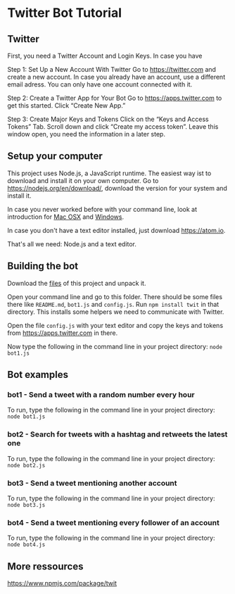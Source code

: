 # Twitter Bot Tutorial

## Twitter

First, you need a Twitter Account and Login Keys. In case you have

Step 1: Set Up a New Account With Twitter
Go to https://twitter.com and create a new account. In case you already have an account, use a different email adress. You can only have one account connected with it.

Step 2: Create a Twitter App for Your Bot
Go to https://apps.twitter.com to get this started. Click “Create New App.”

Step 3: Create Major Keys and Tokens
Click on the “Keys and Access Tokens” Tab. Scroll down and click “Create my access token”. Leave this window open, you need the information in a later step.

## Setup your computer

This project uses Node.js, a JavaScript runtime. The easiest way ist to download and install it on your own computer.
Go to https://nodejs.org/en/download/, download the version for your system and install it.

In case you never worked before with your command line, look at introduction for [Mac OSX](http://blog.teamtreehouse.com/introduction-to-the-mac-os-x-command-line) and [Windows](http://www.bleepingcomputer.com/tutorials/windows-command-prompt-introduction/).

In case you don't have a text editor installed, just download https://atom.io.

That's all we need: Node.js and a text editor.

## Building the bot

Download the [files](https://github.com/silvioheinze/twitter-bot-example/archive/master.zip) of this project and unpack it.

Open your command line and go to this folder. There should be some files there like `README.md`, `bot1.js` and `config.js`.
Run `npm install twit` in that directory. This installs some helpers we need to communicate with Twitter.

Open the file `config.js` with your text editor and copy the keys and tokens from https://apps.twitter.com in there.

Now type the following in the command line in your project directory: `node bot1.js`


## Bot examples

### bot1 - Send a tweet with a random number every hour

To run, type the following in the command line in your project directory: `node bot1.js`

### bot2 - Search for tweets with a hashtag and retweets the latest one

To run, type the following in the command line in your project directory: `node bot2.js`

### bot3 - Send a tweet mentioning another account

To run, type the following in the command line in your project directory: `node bot3.js`

### bot4 - Send a tweet mentioning every follower of an account

To run, type the following in the command line in your project directory: `node bot4.js`


## More ressources

https://www.npmjs.com/package/twit
